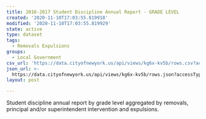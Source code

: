 ```yaml
---
title: 2016-2017 Student Discipline Annual Report - GRADE LEVEL
created: '2020-11-10T17:03:55.819918'
modified: '2020-11-10T17:03:55.819929'
state: active
type: dataset
tags:
  - Removals Expulsions
groups:
  - Local Government
csv_url: 'https://data.cityofnewyork.us/api/views/kg6x-kv5b/rows.csv?accessType=DOWNLOAD'
json_url: >-
  https://data.cityofnewyork.us/api/views/kg6x-kv5b/rows.json?accessType=DOWNLOAD
layout: post

---
```

Student discipline annual report by grade level aggregated by removals, principal and/or superintendent intervention and expulsions.
